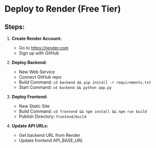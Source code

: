 # Deploy to Render (Free Tier)

## Steps:

1. **Create Render Account:**
   - Go to https://render.com
   - Sign up with GitHub

2. **Deploy Backend:**
   - New Web Service
   - Connect GitHub repo
   - Build Command: `cd backend && pip install -r requirements.txt`
   - Start Command: `cd backend && python app.py`

3. **Deploy Frontend:**
   - New Static Site
   - Build Command: `cd frontend && npm install && npm run build`
   - Publish Directory: `frontend/build`

4. **Update API URLs:**
   - Get backend URL from Render
   - Update frontend API_BASE_URL